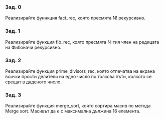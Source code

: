 ### Зад. 0
Реализирайте фуннкция fact_rec, която пресмята N! рекурсивно.

### Зад. 1
Реализирайте функция fib_rec, която пресмята N-тия член на редицата на Фибоначи рекурсивно.

### Зад. 2
Реализирайте функция prime_divisors_rec, която отпечатва на екрана всички прости делители на едно число по толкова пъти, колкото се срещат в даденото число.

### Зад. 3
Реализирайте функция merge_sort, която сортира масив по метода Merge sort. Масивът да е с максимална дължина 16 елемента.
